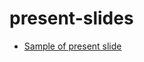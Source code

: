 # present-slides

- [Sample of present slide](http://talks.godoc.org/github.com/xiaoxinyi/present-slides/sample.slide)
